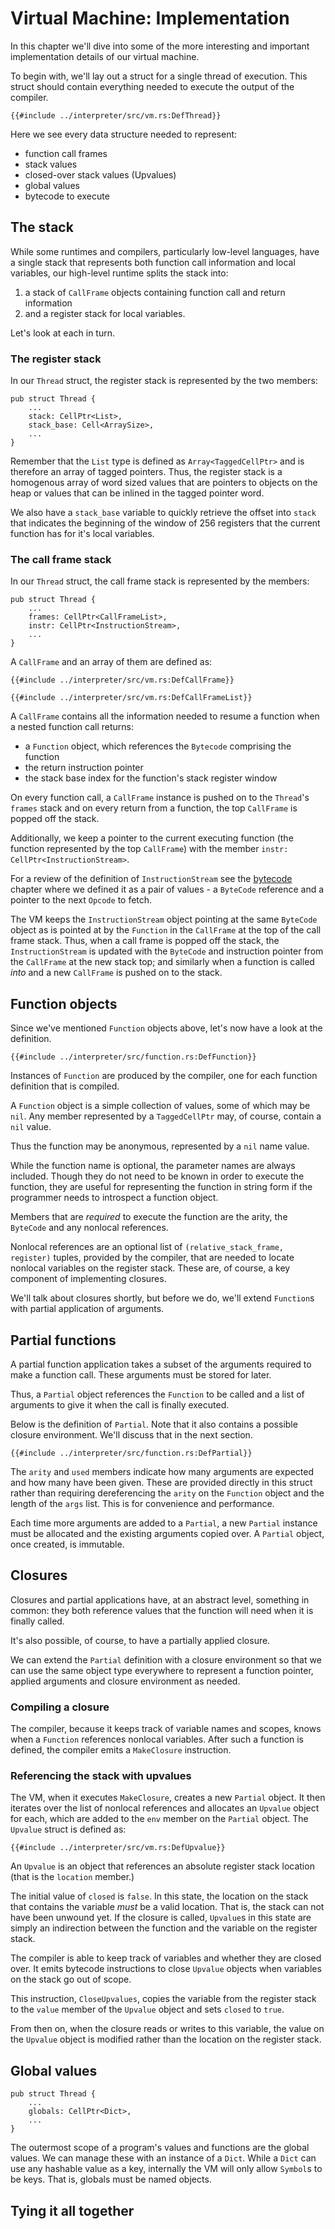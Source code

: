 # Virtual Machine: Implementation

In this chapter we'll dive into some of the more interesting and important
implementation details of our virtual machine.

To begin with, we'll lay out a struct for a single thread of execution. This
struct should contain everything needed to execute the output of the compiler.

```rust,ignore
{{#include ../interpreter/src/vm.rs:DefThread}}
```

Here we see every data structure needed to represent:

- function call frames
- stack values
- closed-over stack values (Upvalues)
- global values
- bytecode to execute


## The stack

While some runtimes and compilers, particularly low-level languages, have a
single stack that represents both function call information and local variables,
our high-level runtime splits the stack into:

1. a stack of `CallFrame` objects containing function call and return
   information
2. and a register stack for local variables.

Let's look at each in turn.

### The register stack

In our `Thread` struct, the register stack is represented by the two members:

```rust,ignore
pub struct Thread {
    ...
    stack: CellPtr<List>,
    stack_base: Cell<ArraySize>,
    ...
}
```

Remember that the `List` type is defined as `Array<TaggedCellPtr>` and is
therefore an array of tagged pointers. Thus, the register stack is a homogenous
array of word sized values that are pointers to objects on the heap or values
that can be inlined in the tagged pointer word.

We also have a `stack_base` variable to quickly retrieve the offset into `stack`
that indicates the beginning of the window of 256 registers that the current
function has for it's local variables.

### The call frame stack

In our `Thread` struct, the call frame stack is represented by the members:

```rust,ignore
pub struct Thread {
    ...
    frames: CellPtr<CallFrameList>,
    instr: CellPtr<InstructionStream>,
    ...
}
```

A `CallFrame` and an array of them are defined as:

```rust,ignore
{{#include ../interpreter/src/vm.rs:DefCallFrame}}

{{#include ../interpreter/src/vm.rs:DefCallFrameList}}
```

A `CallFrame` contains all the information needed to resume a function when
a nested function call returns:

* a `Function` object, which references the `Bytecode` comprising the
  function
* the return instruction pointer
* the stack base index for the function's stack register window

On every function call, a `CallFrame` instance is pushed on to the `Thread`'s
`frames` stack and on every return from a function, the top `CallFrame` is
popped off the stack.

Additionally, we keep a pointer to the current executing function (the function
represented by the top `CallFrame`) with the member `instr:
CellPtr<InstructionStream>`.

For a review of the definition of `InstructionStream` see the
[bytecode](./chapter-interp-bytecode.md) chapter where we defined it as
a pair of values - a `ByteCode` reference and a pointer to the next `Opcode`
to fetch.

The VM keeps the `InstructionStream` object pointing at the same `ByteCode`
object as is pointed at by the `Function` in the `CallFrame` at the top of
the call frame stack. Thus, when a call frame is popped off the stack, the
`InstructionStream` is updated with the `ByteCode` and instruction pointer
from the `CallFrame` at the new stack top; and similarly when a function
is called _into_ and a new `CallFrame` is pushed on to the stack.


## Function objects

Since we've mentioned `Function` objects above, let's now have a look at the
definition.

```rust,ignore
{{#include ../interpreter/src/function.rs:DefFunction}}
```

Instances of `Function` are produced by the compiler, one for each function
definition that is compiled.

A `Function` object is a simple collection of values, some of which may be
`nil`. Any member represented by a `TaggedCellPtr` may, of course, contain
a `nil` value.

Thus the function may be anonymous, represented by a `nil` name value.

While the function name is optional, the parameter names are always included.
Though they do not need to be known in order to execute the function, they are
useful for representing the function in string form if the programmer needs to
introspect a function object.

Members that are _required_ to execute the function are the arity, the
`ByteCode` and any nonlocal references.

Nonlocal references are an optional list of `(relative_stack_frame, register)`
tuples, provided by the compiler, that are needed to locate nonlocal variables
on the register stack. These are, of course, a key component of implementing
closures.

We'll talk about closures shortly, but before we do, we'll extend `Function`s
with partial application of arguments.


## Partial functions

A partial function application takes a subset of the arguments required to
make a function call. These arguments must be stored for later.

Thus, a `Partial` object references the `Function` to be called and a list
of arguments to give it when the call is finally executed.

Below is the definition of `Partial`. Note that it also contains a possible
closure environment. We'll discuss that in the next section.

```rust,ignore
{{#include ../interpreter/src/function.rs:DefPartial}}
```

The `arity` and `used` members indicate how many arguments are expected and how
many have been given. These are provided directly in this struct rather than
requiring dereferencing the `arity` on the `Function` object and the length of
the `args` list. This is for convenience and performance.

Each time more arguments are added to a `Partial`, a new `Partial` instance must
be allocated and the existing arguments copied over. A `Partial` object, once
created, is immutable.


## Closures

Closures and partial applications have, at an abstract level, something in
common: they both reference values that the function will need when it is
finally called.

It's also possible, of course, to have a partially applied closure.

We can extend the `Partial` definition with a closure environment so that we can
use the same object type everywhere to represent a function pointer, applied
arguments and closure environment as needed.

### Compiling a closure

The compiler, because it keeps track of variable names and scopes, knows when a
`Function` references nonlocal variables. After such a function is defined, the
compiler emits a `MakeClosure` instruction.

### Referencing the stack with upvalues

The VM, when it executes `MakeClosure`, creates a new `Partial` object.  It
then iterates over the list of nonlocal references and allocates an `Upvalue`
object for each, which are added to the `env` member on the `Partial` object.
The `Upvalue` struct is defined as:

```rust,ignore
{{#include ../interpreter/src/vm.rs:DefUpvalue}}
```

An `Upvalue` is an object that references an absolute register stack location
(that is the `location` member.)

The initial value of `closed` is `false`. In this state, the location on the
stack that contains the variable _must_ be a valid location. That is, the stack
can not have been unwound yet. If the closure is called, `Upvalue`s in this
state are simply an indirection between the function and the variable on the
register stack.

The compiler is able to keep track of variables and whether they are closed
over. It emits bytecode instructions to close `Upvalue` objects when variables
on the stack go out of scope.

This instruction, `CloseUpvalues`, copies the variable from the register stack
to the `value` member of the `Upvalue` object and sets `closed` to `true`.

From then on, when the closure reads or writes to this variable, the value on
the `Upvalue` object is modified rather than the location on the register stack.


## Global values

```rust,ignore
pub struct Thread {
    ...
    globals: CellPtr<Dict>,
    ...
}
```

The outermost scope of a program's values and functions are the global values.
We can manage these with an instance of a `Dict`. While a `Dict` can use any
hashable value as a key, internally the VM will only allow `Symbol`s to be
keys. That is, globals must be named objects.


## Tying it all together

<include VM code snippets here>

